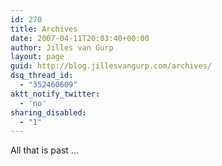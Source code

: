 ```yaml
---
id: 270
title: Archives
date: 2007-04-11T20:03:40+00:00
author: Jilles van Gurp
layout: page
guid: http://blog.jillesvangurp.com/archives/
dsq_thread_id:
  - "352460609"
aktt_notify_twitter:
  - 'no'
sharing_disabled:
  - "1"
---
```

All that is past ...